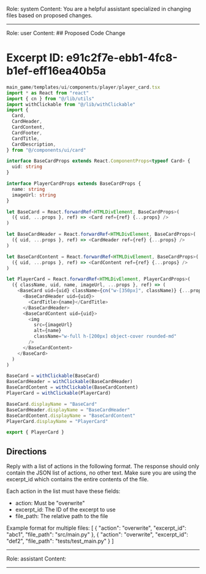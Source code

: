 Role: system
Content: You are a helpful assistant specialized in changing files based on proposed changes.
__________________
Role: user
Content: ## Proposed Code Change
# Excerpt ID: e91c2f7e-ebb1-4fc8-b1ef-eff16ea40b5a
```typescript
main_game/templates/ui/components/player/player_card.tsx
import * as React from "react"
import { cn } from "@/lib/utils"
import withClickable from "@/lib/withClickable"
import {
  Card,
  CardHeader,
  CardContent,
  CardFooter,
  CardTitle,
  CardDescription,
} from "@/components/ui/card"

interface BaseCardProps extends React.ComponentProps<typeof Card> {
  uid: string
}

interface PlayerCardProps extends BaseCardProps {
  name: string
  imageUrl: string
}

let BaseCard = React.forwardRef<HTMLDivElement, BaseCardProps>(
  ({ uid, ...props }, ref) => <Card ref={ref} {...props} />
)

let BaseCardHeader = React.forwardRef<HTMLDivElement, BaseCardProps>(
  ({ uid, ...props }, ref) => <CardHeader ref={ref} {...props} />
)

let BaseCardContent = React.forwardRef<HTMLDivElement, BaseCardProps>(
  ({ uid, ...props }, ref) => <CardContent ref={ref} {...props} />
)

let PlayerCard = React.forwardRef<HTMLDivElement, PlayerCardProps>(
  ({ className, uid, name, imageUrl, ...props }, ref) => (
    <BaseCard uid={uid} className={cn("w-[350px]", className)} {...props}>
      <BaseCardHeader uid={uid}>
        <CardTitle>{name}</CardTitle>
      </BaseCardHeader>
      <BaseCardContent uid={uid}>
        <img
          src={imageUrl}
          alt={name}
          className="w-full h-[200px] object-cover rounded-md"
        />
      </BaseCardContent>
    </BaseCard>
  )
)

BaseCard = withClickable(BaseCard)
BaseCardHeader = withClickable(BaseCardHeader)
BaseCardContent = withClickable(BaseCardContent)
PlayerCard = withClickable(PlayerCard)

BaseCard.displayName = "BaseCard"
BaseCardHeader.displayName = "BaseCardHeader"
BaseCardContent.displayName = "BaseCardContent"
PlayerCard.displayName = "PlayerCard"

export { PlayerCard }
```

## Directions
Reply with a list of actions in the following format. The response should only contain the JSON list of actions, no other text.
Make sure you are using the excerpt_id which contains the entire contents of the file.

Each action in the list must have these fields:
- action: Must be "overwrite"
- excerpt_id: The ID of the excerpt to use
- file_path: The relative path to the file

Example format for multiple files:
[
    {
        "action": "overwrite",
        "excerpt_id": "abc1",
        "file_path": "src/main.py"
    },
    {
        "action": "overwrite",
        "excerpt_id": "def2",
        "file_path": "tests/test_main.py"
    }
]
__________________
Role: assistant
Content: 
__________________
